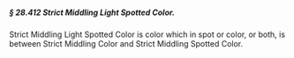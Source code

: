 ##### § 28.412 Strict Middling Light Spotted Color. #####

Strict Middling Light Spotted Color is color which in spot or color, or both, is between Strict Middling Color and Strict Middling Spotted Color.